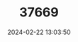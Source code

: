 ---
title: "37669"
category: "Heberdenia excelsa"
draft: false
date: 2024-02-22 13:03:50
languages:
  Spanish; Castilian: ["Aderno", "Sacatero"]
---